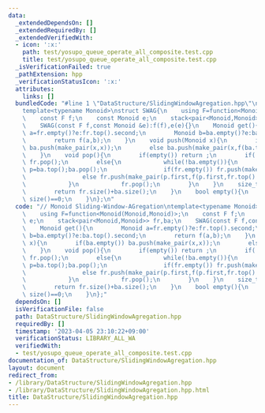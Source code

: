 ```yaml
---
data:
  _extendedDependsOn: []
  _extendedRequiredBy: []
  _extendedVerifiedWith:
  - icon: ':x:'
    path: test/yosupo_queue_operate_all_composite.test.cpp
    title: test/yosupo_queue_operate_all_composite.test.cpp
  _isVerificationFailed: true
  _pathExtension: hpp
  _verificationStatusIcon: ':x:'
  attributes:
    links: []
  bundledCode: "#line 1 \"DataStructure/SlidingWindowAgregation.hpp\"\n// Monoid Sliding-Window-AGregation\n\
    template<typename Monoid>\nstruct SWAG{\n    using F=function<Monoid(Monoid,Monoid)>;\n\
    \    const F f;\n    const Monoid e;\n    stack<pair<Monoid,Monoid>> fr,ba;\n\
    \    SWAG(const F f,const Monoid &e):f(f),e(e){}\n    Monoid get(){\n        Monoid\
    \ a=fr.empty()?e:fr.top().second;\n        Monoid b=ba.empty()?e:ba.top().second;\n\
    \        return f(a,b);\n    }\n    void push(Monoid x){\n        if(ba.empty())\
    \ ba.push(make_pair(x,x));\n        else ba.push(make_pair(x,f(ba.top().second,x)));\n\
    \    }\n    void pop(){\n        if(empty()) return ;\n        if(!fr.empty())\
    \ fr.pop();\n        else{\n            while(!ba.empty()){\n                pair<Monoid,Monoid>\
    \ p=ba.top();ba.pop();\n                if(fr.empty()) fr.push(make_pair(p.first,p.first));\n\
    \                else fr.push(make_pair(p.first,f(p.first,fr.top().second)));\n\
    \            }\n            fr.pop();\n        }\n    }\n    size_t size(){\n\
    \        return fr.size()+ba.size();\n    }\n    bool empty(){\n        return\
    \ size()==0;\n    }\n};\n"
  code: "// Monoid Sliding-Window-AGregation\ntemplate<typename Monoid>\nstruct SWAG{\n\
    \    using F=function<Monoid(Monoid,Monoid)>;\n    const F f;\n    const Monoid\
    \ e;\n    stack<pair<Monoid,Monoid>> fr,ba;\n    SWAG(const F f,const Monoid &e):f(f),e(e){}\n\
    \    Monoid get(){\n        Monoid a=fr.empty()?e:fr.top().second;\n        Monoid\
    \ b=ba.empty()?e:ba.top().second;\n        return f(a,b);\n    }\n    void push(Monoid\
    \ x){\n        if(ba.empty()) ba.push(make_pair(x,x));\n        else ba.push(make_pair(x,f(ba.top().second,x)));\n\
    \    }\n    void pop(){\n        if(empty()) return ;\n        if(!fr.empty())\
    \ fr.pop();\n        else{\n            while(!ba.empty()){\n                pair<Monoid,Monoid>\
    \ p=ba.top();ba.pop();\n                if(fr.empty()) fr.push(make_pair(p.first,p.first));\n\
    \                else fr.push(make_pair(p.first,f(p.first,fr.top().second)));\n\
    \            }\n            fr.pop();\n        }\n    }\n    size_t size(){\n\
    \        return fr.size()+ba.size();\n    }\n    bool empty(){\n        return\
    \ size()==0;\n    }\n};"
  dependsOn: []
  isVerificationFile: false
  path: DataStructure/SlidingWindowAgregation.hpp
  requiredBy: []
  timestamp: '2023-04-05 23:10:22+09:00'
  verificationStatus: LIBRARY_ALL_WA
  verifiedWith:
  - test/yosupo_queue_operate_all_composite.test.cpp
documentation_of: DataStructure/SlidingWindowAgregation.hpp
layout: document
redirect_from:
- /library/DataStructure/SlidingWindowAgregation.hpp
- /library/DataStructure/SlidingWindowAgregation.hpp.html
title: DataStructure/SlidingWindowAgregation.hpp
---
```

